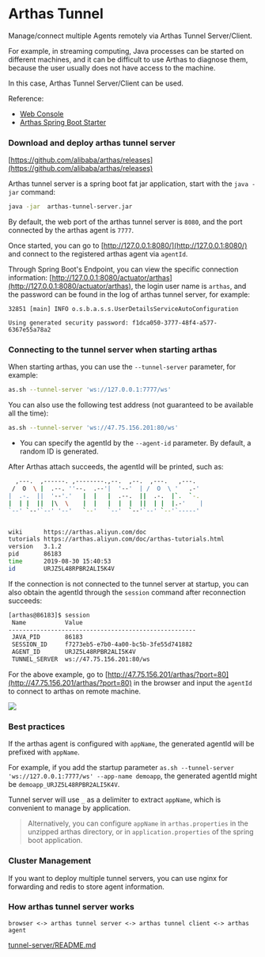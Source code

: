Arthas Tunnel
===


Manage/connect multiple Agents remotely via Arthas Tunnel Server/Client.

For example, in streaming computing, Java processes can be started on different machines, and it can be difficult to use Arthas to diagnose them, because the user usually does not have access to the machine.

In this case, Arthas Tunnel Server/Client can be used.

Reference: 
* [Web Console](web-console.md)
* [Arthas Spring Boot Starter](spring-boot-starter.md)

### Download and deploy arthas tunnel server

[https://github.com/alibaba/arthas/releases](https://github.com/alibaba/arthas/releases)

Arthas tunnel server is a spring boot fat jar application, start with the `java -jar` command:

```bash
java -jar  arthas-tunnel-server.jar
```

By default, the web port of the arthas tunnel server is `8080`, and the port connected by the arthas agent is `7777`.

Once started, you can go to [http://127.0.0.1:8080/](http://127.0.0.1:8080/) and connect to the registered arthas agent via `agentId`.

Through Spring Boot's Endpoint, you can view the specific connection information: [http://127.0.0.1:8080/actuator/arthas](http://127.0.0.1:8080/actuator/arthas), the login user name is `arthas`, and the password can be found in the log of arthas tunnel server, for example:

```
32851 [main] INFO o.s.b.a.s.s.UserDetailsServiceAutoConfiguration

Using generated security password: f1dca050-3777-48f4-a577-6367e55a78a2
```

### Connecting to the tunnel server when starting arthas


When starting arthas, you can use the `--tunnel-server` parameter, for example:

```bash
as.sh --tunnel-server 'ws://127.0.0.1:7777/ws'
```

You can also use the following test address (not guaranteed to be available all the time):

```bash
as.sh --tunnel-server 'ws://47.75.156.201:80/ws'
```

* You can specify the agentId by the `--agent-id` parameter. By default, a random ID is generated.

After Arthas attach succeeds, the agentId will be printed, such as:

```bash
  ,---.  ,------. ,--------.,--.  ,--.  ,---.   ,---.
 /  O  \ |  .--. ''--.  .--'|  '--'  | /  O  \ '   .-'
|  .-.  ||  '--'.'   |  |   |  .--.  ||  .-.  |`.  `-.
|  | |  ||  |\  \    |  |   |  |  |  ||  | |  |.-'    |
`--' `--'`--' '--'   `--'   `--'  `--'`--' `--'`-----'


wiki      https://arthas.aliyun.com/doc
tutorials https://arthas.aliyun.com/doc/arthas-tutorials.html
version   3.1.2
pid       86183
time      2019-08-30 15:40:53
id        URJZ5L48RPBR2ALI5K4V
```

If the connection is not connected to the tunnel server at startup, you can also obtain the agentId through the `session` command after reconnection succeeds:

```bash
[arthas@86183]$ session
 Name           Value
-----------------------------------------------------
 JAVA_PID       86183
 SESSION_ID     f7273eb5-e7b0-4a00-bc5b-3fe55d741882
 AGENT_ID       URJZ5L48RPBR2ALI5K4V
 TUNNEL_SERVER  ws://47.75.156.201:80/ws
```


For the above example, go to [http://47.75.156.201/arthas/?port=80](http://47.75.156.201/arthas/?port=80) in the browser and input the `agentId` to connect to arthas on remote machine.


![](_static/arthas-tunnel-server.png)


### Best practices

If the arthas agent is configured with `appName`, the generated agentId will be prefixed with `appName`.

For example, if you add the startup parameter `as.sh --tunnel-server 'ws://127.0.0.1:7777/ws' --app-name demoapp`, the generated agentId might be `demoapp_URJZ5L48RPBR2ALI5K4V`.

Tunnel server will use `_` as a delimiter to extract `appName`, which is convenient to manage by application.

> Alternatively, you can configure `appName` in `arthas.properties` in the unzipped arthas directory, or in `application.properties` of the spring boot application.


### Cluster Management

If you want to deploy multiple tunnel servers, you can use nginx for forwarding and redis to store agent information.


### How arthas tunnel server works

```
browser <-> arthas tunnel server <-> arthas tunnel client <-> arthas agent
```

[tunnel-server/README.md](https://github.com/alibaba/arthas/blob/master/tunnel-server/README.md#)

